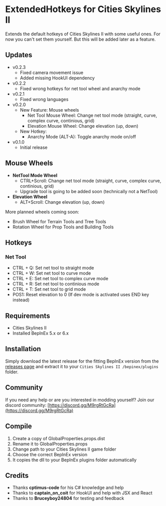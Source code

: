 # ExtendedHotkeys for Cities Skylines II

Extends the default hotkeys of Cities Skylines II with some useful ones.
For now you can't set them yourself. But this will be added later as a feature.

## Updates
- v0.2.3
	- Fixed camera movement issue
	- Added missing HookUI dependency
- v0.2.2
	- Fixed wrong hotkeys for net tool wheel and anarchy mode
- v0.2.1
	- Fixed wrong languages
- v0.2.0
	- New Feature: Mouse wheels
		- Net Tool Mouse Wheel: Change net tool mode (straight, curve, complex curve, continious, grid)
		- Elevation Mouse Wheel: Change elevation (up, down)
	- New Hotkey:
		- Anarchy Mode (ALT-A): Toggle anarchy mode on/off
- v0.1.0
	- Initial release


## Mouse Wheels

- **NetTool Mode Wheel**
	- CTRL+Scroll: Change net tool mode (straight, curve, complex curve, continious, grid)
	- Upgrade tool is going to be added soon (technically not a NetTool)
- **Elevation Wheel**
	- ALT+Scroll: Change elevation (up, down)

More planned wheels coming soon:
- Brush Wheel for Terrain Tools and Tree Tools
- Rotation Wheel for Prop Tools and Building Tools

## Hotkeys

### Net Tool
- CTRL + Q: Set net tool to straight mode
- CTRL + W: Set net tool to curve mode
- CTRL + E: Set net tool to complex curve mode
- CTRL + R: Set net tool to continious mode
- CTRL + T: Set net tool to grid mode
- POS1: Reset elevation to 0 (If dev mode is activated uses END key instead)

## Requirements
- Cities Skylines II
- Installed BepInEx 5.x or 6.x

## Installation
Simply download the latest release for the fitting BepInEx version from the [releases page](https://github.com/89pleasure/cities2-extended-hotkeys/releases)
and extract it to your `Cities Skylines II /bepinex/plugins` folder.

## Community
If you need any help or are you interested in modding yourself?
Join our discord community: [https://discord.gg/M9rgRtGcRa](https://discord.gg/M9rgRtGcRa)

## Compile
1. Create a copy of GlobalProperties.props.dist
2. Rename it to GlobalProperties.props										
3. Change path to your Cities Skylines II game folder
4. Choose the correct BepInEx version
5. It copies the dll to your BepInEx plugins folder automatically

## Credits
- Thanks **cptimus-code** for his C# knowledge and help
- Thanks to **captain_on_coit** for HookUI and help with JSX and React
- Thanks to **Bruceyboy24804** for testing and feedback